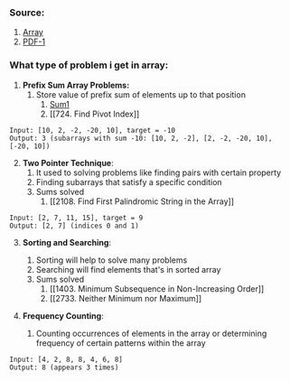 
### Source:
1. [Array](https://chat.openai.com/share/762f289f-108b-43bb-9ebb-f4070ab8f215)
2. [PDF-1](https://www.rose-hulman.edu/class/cs/csse120/Resources/C/Arrays/arrayPatterns.pdf)

### What type of problem i get in array:

1. **Prefix Sum Array Problems:**
	1. Store value of prefix sum of elements up to that position
		1. [Sum1](https://leetcode.com/problems/running-sum-of-1d-array/)
		2. [[724. Find Pivot Index]]
```
Input: [10, 2, -2, -20, 10], target = -10
Output: 3 (subarrays with sum -10: [10, 2, -2], [2, -2, -20, 10], [-20, 10])

```

2. **Two Pointer Technique**:
	1. It used to solving problems like finding pairs with certain property
	2. Finding subarrays that satisfy a specific condition
	3. Sums solved
		1. [[2108. Find First Palindromic String in the Array]]
```
Input: [2, 7, 11, 15], target = 9
Output: [2, 7] (indices 0 and 1)
```

3. **Sorting and Searching**:
	1. Sorting will help to solve many problems
	2. Searching will find elements that's in sorted array
	3. Sums solved
		1. [[1403. Minimum Subsequence in Non-Increasing Order]]
		2. [[2733. Neither Minimum nor Maximum]]

4. **Frequency Counting**:
	1. Counting occurrences of elements in the array or determining frequency of certain patterns within the array
```
Input: [4, 2, 8, 8, 4, 6, 8]
Output: 8 (appears 3 times)
```
